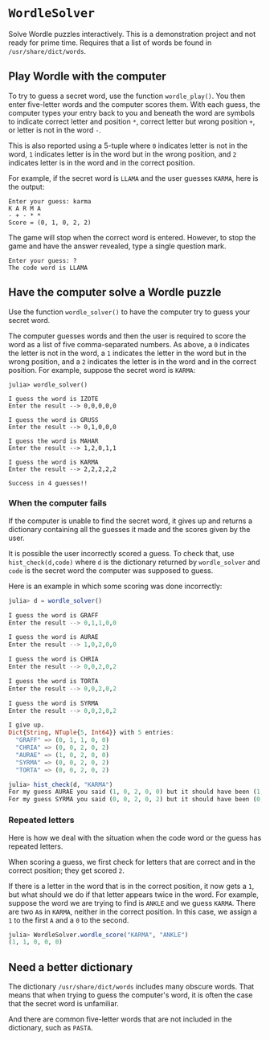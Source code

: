 # `WordleSolver`

Solve Wordle puzzles interactively. This is a demonstration project and not ready for prime time. Requires that a list of words be found in `/usr/share/dict/words`. 

## Play Wordle with the computer

To try to guess a secret word, use the function `wordle_play()`. You then enter five-letter words and the computer scores them. With each guess, the computer types your entry back to you and beneath the word are symbols to indicate correct letter and position `*`, correct letter but wrong position `+`, or letter is not in the word `-`.

This is also reported using a 5-tuple where `0` indicates letter is not in the word, `1` indicates letter is in the word but in the wrong position, and `2` indicates letter is in the word and in the correct position. 

For example, if the secret word is `LLAMA` and the user guesses `KARMA`, here is the output:
```
Enter your guess: karma  
K A R M A 
- + - * * 
Score = (0, 1, 0, 2, 2)
```

The game will stop when the correct word is entered. However, to stop the game and have the answer revealed, type a single question mark.
```
Enter your guess: ?
The code word is LLAMA
```

## Have the computer solve a Wordle puzzle

Use the function `wordle_solver()` to have the computer try to guess your secret word. 

The computer guesses words and then the user is required to score the word as a list of five comma-separated numbers. As above, a `0` indicates the letter is not in the word, a `1` indicates the letter in the word but in the wrong position, and a `2` indicates the letter is in the word and in the correct position. For example, suppose the secret word is `KARMA`:
```
julia> wordle_solver()

I guess the word is IZOTE
Enter the result --> 0,0,0,0,0

I guess the word is GRUSS
Enter the result --> 0,1,0,0,0

I guess the word is MAHAR
Enter the result --> 1,2,0,1,1

I guess the word is KARMA
Enter the result --> 2,2,2,2,2

Success in 4 guesses!!
```

### When the computer fails

If the computer is unable to find the secret word, it gives up and returns a dictionary containing all the guesses it made and the scores given by the user.

It is possible the user incorrectly scored a guess. To check that, use `hist_check(d,code)` where `d` is the dictionary returned by `wordle_solver` and `code` is the secret word the computer was supposed to guess.

Here is an example in which some scoring was done incorrectly:
```julia
julia> d = wordle_solver()

I guess the word is GRAFF
Enter the result --> 0,1,1,0,0

I guess the word is AURAE
Enter the result --> 1,0,2,0,0

I guess the word is CHRIA
Enter the result --> 0,0,2,0,2

I guess the word is TORTA
Enter the result --> 0,0,2,0,2

I guess the word is SYRMA
Enter the result --> 0,0,2,0,2

I give up. 
Dict{String, NTuple{5, Int64}} with 5 entries:
  "GRAFF" => (0, 1, 1, 0, 0)
  "CHRIA" => (0, 0, 2, 0, 2)
  "AURAE" => (1, 0, 2, 0, 0)
  "SYRMA" => (0, 0, 2, 0, 2)
  "TORTA" => (0, 0, 2, 0, 2)

julia> hist_check(d, "KARMA")
For my guess AURAE you said (1, 0, 2, 0, 0) but it should have been (1, 0, 2, 1, 0)
For my guess SYRMA you said (0, 0, 2, 0, 2) but it should have been (0, 0, 2, 2, 2)
```




### Repeated letters

Here is how we deal with the situation when the code word or the guess has repeated letters. 

When scoring a guess, we first check for letters that are correct and in the correct position; they get scored `2`. 

If there is a letter in the word that is in the correct position, it now gets a `1`, but what should we do if that letter appears twice in the word. For example, suppose the word we are trying to find is `ANKLE` and we guess `KARMA`. There are two `A`s in `KARMA`, neither in the correct position. In this case, we assign a `1` to the first `A` and a `0` to the second.
```julia
julia> WordleSolver.wordle_score("KARMA", "ANKLE")
(1, 1, 0, 0, 0)
```



## Need a better dictionary

The dictionary `/usr/share/dict/words` includes many obscure words. That means that when trying to guess the computer's word, it is often the case that the secret word is unfamiliar. 

And there are common five-letter words that are not included in the dictionary, such as `PASTA`. 







